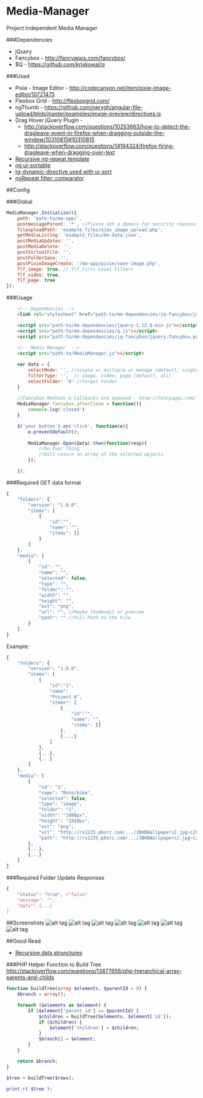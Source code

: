 
# Media-Manager
Project Independent Media Manager


###Dependencies
* jQuery
* Fancybox - http://fancyapps.com/fancybox/
* $Q - https://github.com/kriskowal/q

###Used
* Pixie - Image Editor - http://codecanyon.net/item/pixie-image-editor/10721475
* Flexbox Grid - http://flexboxgrid.com/
* ngThumb - https://github.com/nervgh/angular-file-upload/blob/master/examples/image-preview/directives.js
* Drag Hover jQuery Plugin - 
  * http://stackoverflow.com/questions/10253663/how-to-detect-the-dragleave-event-in-firefox-when-dragging-outside-the-window/10310815#10310815
  * http://stackoverflow.com/questions/14194324/firefox-firing-dragleave-when-dragging-over-text
* [Recursive ng-repeat template](http://stackoverflow.com/questions/15661289/how-can-i-make-recursive-templates-in-angularjs-when-using-nested-objects)  
* [ng ui-sortable](https://github.com/angular-ui/ui-sortable)
* [tg-dynamic-directive used with ui-sort](https://github.com/thgreasi/tg-dynamic-directive)
* [ngRepeat filter: comparator](http://stackoverflow.com/questions/21519794/angular-function-filter-comparator-example)

##Config

###Global 
```javascript
MediaManager.Initialize(({
	path: 'path-to/mm-app/',
	postmessageParent: '*', //Please set a domain for security reasons
	fileuploadPath: 'example_files/ajax_image_upload.php',
	getMediaListing: 'example_files/mm-data.json', 
	postMediaUpdates: '',
	postMediaDelete: '',
	postVirtualFile: '',
	postFolderSave: '',
	postPixieImageCreate: '/mm-app/pixie/save-image.php',
	flf_image: true, // flf_First Level Filters
	flf_video: true,
	flf_page: true
});
```
###Usage 
```html
	<!-- Dependencies -->
	<link rel="stylesheet" href="path-to/mm-dependencies/jq-fancybox/jquery.fancybox.css"> 

	<script src="path-to/mm-dependencies/jquery-1.12.0.min.js"></script>
	<script src="path-to/mm-dependencies/q.js"></script>
	<script src="path-to/mm-dependencies/jq-fancybox/jquery.fancybox.pack.js"></script>
	
	<!-- Media Manager  -->
	<script src="path-to/MediaManager.js"></script>
```

```javascript
	var data = {
		selectMode: '', //single or multiple or manage [default, single]
		filterType: '',  // image, video, page [default, all]
		selectFolder: '0' //Target Folder
	}
	
	//Fancybox Methods & Callbacks are exposed - http://fancyapps.com/fancybox/
	MediaManager.fancybox.afterClose = function(){
		console.log('closed')
	}

	$('your button').on('click', function(e){
		e.preventDefault();
		
		MediaManager.Open(data).then(function(resp){
			//Do Your Thing
			//Will return an array of the selected objects.
		});

	});
```
###Required GET data format
```javascript
{
	"folders": {
		"version": "1.0.0",
		"items": [
			{
				"id":"", 
				"name": "", 
				"items": []
			}
		]
	},
	"media": [
		{
			"id": "",
			"name": "",
			"selected": false,
			"type": "",
			"folder": "",
			"width": "",
			"height": "",
			"ext": "png",
			"url": "", //Maybe thumbnail or preview
			"path": "" //Full Path to the File
		}
	]
}
```
Example:
```javascript
{
	"folders": {
		"version": "1.0.0",
		"items": [
			{
				"id":"1", 
				"name": 
				"Project A", 
				"items": [
					{
						"id":"", 
						"name": "", 
						"items": []
					},
					{....}
				]
			},
			{...},
			{...}
		]
	},
	"media": [
		{
			"id": "1",
			"name": "Motorbike",
			"selected": false,
			"type": "image",
			"folder": "1",
			"width": "1080px",
			"height": "1920px",
			"ext": "png",
			"url": "http://rs1225.pbsrc.com/.../JBHDWallpapers2.jpg~c200",
			"path": "http://rs1225.pbsrc.com/.../JBHDWallpapers2.jpg~c200"
		},
		{...},
		{...}
	]
}
```

###Required Folder Update Responses
```javascript
{
	"status": "true", /"false"
	"message": "",
	"data": {...}
}
```

##Screenshots
![alt tag](https://raw.githubusercontent.com/alilishan/Media-Manager/master/example_files/screenshot-1.jpg)
![alt tag](https://raw.githubusercontent.com/alilishan/Media-Manager/master/example_files/screenshot-2.jpg)
![alt tag](https://raw.githubusercontent.com/alilishan/Media-Manager/master/example_files/screenshot-3.jpg)
![alt tag](https://raw.githubusercontent.com/alilishan/Media-Manager/master/example_files/screenshot-4.jpg)
![alt tag](https://raw.githubusercontent.com/alilishan/Media-Manager/master/example_files/screenshot-5.jpg)
![alt tag](https://raw.githubusercontent.com/alilishan/Media-Manager/master/example_files/screenshot-6.jpg)
![alt tag](https://raw.githubusercontent.com/alilishan/Media-Manager/master/example_files/screenshot-7.jpg)


##Good Read
* [Recursive data strunctures](http://blog.wax-o.com/2014/01/how-to-find-deep-and-get-parent-in-javascript-nested-objects-with-recursive-functions-and-the-reference-concept-level-beginner/)


###PHP Helper Function to Build Tree
http://stackoverflow.com/questions/13877656/php-hierarchical-array-parents-and-childs
```php
function buildTree(array $elements, $parentId = 0) {
    $branch = array();

    foreach ($elements as $element) {
        if ($element['parent_id'] == $parentId) {
            $children = buildTree($elements, $element['id']);
            if ($children) {
                $element['children'] = $children;
            }
            $branch[] = $element;
        }
    }

    return $branch;
}

$tree = buildTree($rows);

print_r( $tree );
```